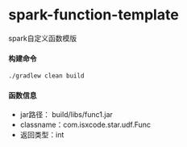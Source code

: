 # spark-function-template
spark自定义函数模版

#### 构建命令 

```bash
./gradlew clean build
```

#### 函数信息

- jar路径： build/libs/func1.jar
- classname：com.isxcode.star.udf.Func
- 返回类型：int
